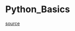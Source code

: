 Python_Basics
=============
[source](http://nbviewer.ipython.org/github/ehmatthes/intro_programming/blob/master/notebooks/syllabus.ipynb)
